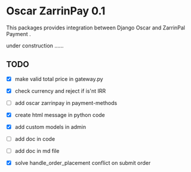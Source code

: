 # Oscar ZarrinPay 0.1


This packages provides integration between Django Oscar and ZarrinPal Payment .

under construction ......


## TODO
- [x] make valid total price in gateway.py
- [x] check currency and reject if is'nt IRR
- [ ] add oscar zarrinpay in payment-methods
- [x] create html message in python code
- [x] add custom models in admin
- [ ] add doc in code
- [ ] add doc in md file
- [x] solve handle_order_placement conflict on submit order


